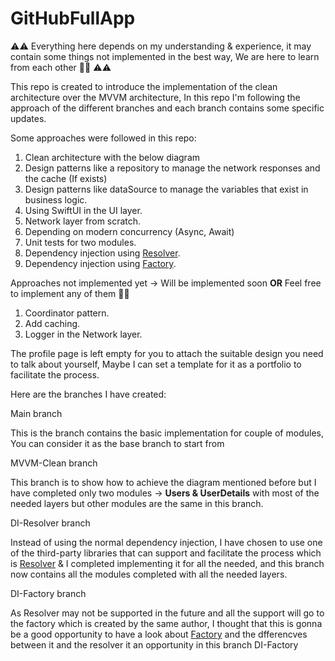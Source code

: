 # GitHubFullApp

⚠️⚠️ Everything here depends on my understanding & experience, it may contain some things not implemented in the best way, We are here to learn from each other 👌🏻 ⚠️⚠️
 
This repo is created to introduce the implementation of the clean architecture over the MVVM architecture, In this repo I'm following the approach of the different branches and each branch contains some specific updates.

Some approaches were followed in this repo:

1. Clean architecture with the below diagram
2. Design patterns like a repository to manage the network responses and the cache (If exists)
3. Design patterns like dataSource to manage the variables that exist in business logic.
4. Using SwiftUI in the UI layer.
5. Network layer from scratch.
6. Depending on modern concurrency (Async, Await)
7. Unit tests for two modules.
8. Dependency injection using [Resolver](https://github.com/hmlongco/Resolver).
9. Dependency injection using [Factory](https://github.com/hmlongco/Factory).

Approaches not implemented yet -> Will be implemented soon **OR** Feel free to implement any of them ✊🏻

1. Coordinator pattern.
2. Add caching.
3. Logger in the Network layer.



The profile page is left empty for you to attach the suitable design you need to talk about yourself, Maybe I can set a template for it as a portfolio to facilitate the process.

Here are the branches I have created: 

Main branch

This is the branch contains the basic implementation for couple of modules, You can consider it as the base branch to start from

MVVM-Clean branch

This branch is to show how to achieve the diagram mentioned before but I have completed only two modules -> **Users & UserDetails** with most of the needed layers but other modules are the same in this branch.

DI-Resolver branch 

Instead of using the normal dependency injection, I have chosen to use one of the third-party libraries that can support and facilitate the process which is [Resolver](https://github.com/hmlongco/Resolver) & I completed implementing it for all the needed, and this branch now contains all the modules  completed with all the needed layers. 

DI-Factory branch 

As Resolver may not be supported in the future and all the support will go to the factory which is created by the same author, I thought that this is gonna be a good opportunity to have a look about [Factory](https://github.com/hmlongco/Factory) and the dfferencves between it and the resolver it an opportunity in this branch DI-Factory 
